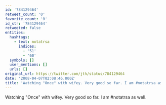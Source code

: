 ```yaml
---
id: '784129464'
retweet_count: '0'
favorite_count: '0'
id_str: '784129464'
retweeted: false
entities:
  hashtags:
    - text: notatrsa
      indices:
        - '51'
        - '60'
  symbols: []
  user_mentions: []
  urls: []
original_url: https://twitter.com/jth/status/784129464
date: '2008-04-07T02:08:46.000Z'
title: 'Watching "Once" with wifey. Very good so far. I am #notatrsa as well.'
---
```


Watching "Once" with wifey. Very good so far. I am #notatrsa as well.